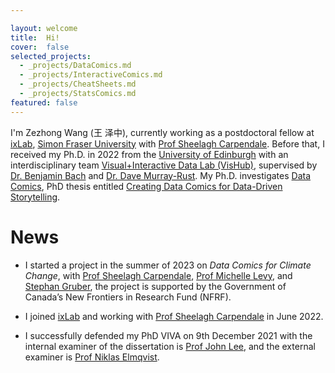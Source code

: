 ```yaml
---

layout: welcome
title:  Hi!
cover:  false
selected_projects:
  - _projects/DataComics.md
  - _projects/InteractiveComics.md
  - _projects/CheatSheets.md
  - _projects/StatsComics.md
featured: false
---
```



I'm Zezhong Wang (王 泽中), currently working as a postdoctoral fellow at [ixLab](https://ixlab.cs.sfu.ca/), [Simon Fraser University](https://www.sfu.ca/computing.html) with [Prof Sheelagh Carpendale](https://www.cs.sfu.ca/~sheelagh/). Before that, I received my Ph.D. in 2022 from the [University of Edinburgh](https://www.ed.ac.uk/) with an interdisciplinary team [Visual+Interactive Data Lab (VisHub)](https://vishub.net/), supervised by [Dr. Benjamin Bach](https://visualinteractivedata.github.io/bach.html) and [Dr. Dave Murray-Rust](http://dave.murray-rust.org/). My Ph.D. investigates [Data Comics](https://datacomics.github.io/), PhD thesis entitled [Creating Data Comics for Data-Driven Storytelling](https://era.ed.ac.uk/handle/1842/38793?show=full).

<!-- [Design Informatics](https://www.designinformatics.org/) -->
<!--projects-->

# News

* I started a project in the summer of 2023 on _Data Comics for Climate Change_, with [Prof Sheelagh Carpendale](https://www.cs.sfu.ca/~sheelagh/), [Prof Michelle Levy](https://www.sfu.ca/english/people-dir/faculty/michelle-levy.html), and [Stephan Gruber](https://carleton.ca/geography/people/gruberstephan/), the project is supported by the Government of Canada’s New Frontiers in Research Fund (NFRF).

* I joined [ixLab](https://ixlab.cs.sfu.ca/) and working with [Prof Sheelagh Carpendale](https://www.cs.sfu.ca/~sheelagh/) in June 2022.

* I successfully defended my PhD VIVA on 9th December 2021 with the internal examiner of the dissertation is [Prof John Lee](https://www.eca.ed.ac.uk/profile/prof-john-lee), and the external examiner is [Prof Niklas Elmqvist](https://sites.umiacs.umd.edu/elm/).


<!-- ---
layout: page
title: 
sitemap: false

--- -->

